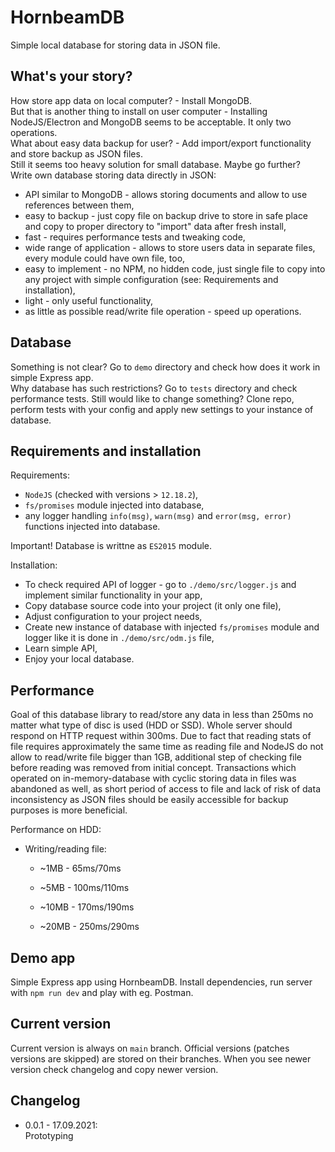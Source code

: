 # HornbeamDB
Simple local database for storing data in JSON file.

## What's your story?
How store app data on local computer? - Install MongoDB.  
But that is another thing to install on user computer - Installing NodeJS/Electron and MongoDB seems to be acceptable. It only two operations.  
What about easy data backup for user? - Add import/export functionality and store backup as JSON files.  
Still it seems too heavy solution for small database. Maybe go further?  
Write own database storing data directly in JSON:
* API similar to MongoDB - allows storing documents and allow to use references between them,
* easy to backup - just copy file on backup drive to store in safe place and copy to proper directory to "import" data after fresh install,
* fast - requires performance tests and tweaking code,
* wide range of application - allows to store users data in separate files, every module could have own file, too,
* easy to implement - no NPM, no hidden code, just single file to copy into any project with simple configuration (see: Requirements and installation),
* light - only useful functionality,
* as little as possible read/write file operation - speed up operations.

## Database
Something is not clear? Go to `demo` directory and check how does it work in simple Express app.  
Why database has such restrictions? Go to `tests` directory and check performance tests. Still would like to change something? Clone repo, perform tests with your config and apply new settings to your instance of database.

## Requirements and installation
Requirements:
* `NodeJS` (checked with versions > `12.18.2`),
* `fs/promises` module injected into database,
* any logger handling `info(msg)`, `warn(msg)` and `error(msg, error)` functions injected into database.

Important! Database is writtne as `ES2015` module.

Installation:
* To check required API of logger - go to `./demo/src/logger.js` and implement similar functionality in your app,
* Copy database source code into your project (it only one file),
* Adjust configuration to your project needs,
* Create new instance of database with injected `fs/promises` module and logger like it is done in `./demo/src/odm.js` file,
* Learn simple API,
* Enjoy your local database.

## Performance
Goal of this database library to read/store any data in less than 250ms no matter what type of disc is used (HDD or SSD). Whole server should respond on HTTP request within 300ms.
Due to fact that reading stats of file requires approximately the same time as reading file and NodeJS do not allow to read/write file bigger than 1GB, additional step of checking file before reading was removed from initial concept.
Transactions which operated on in-memory-database with cyclic storing data in files was abandoned as well, as short period of access to file and lack of risk of data inconsistency as JSON files should be easily accessible for backup purposes is more beneficial.

Performance on HDD:
* Writing/reading file:
    * ~1MB - 65ms/70ms
    * ~5MB - 100ms/110ms

    
    * ~10MB - 170ms/190ms
    * ~20MB - 250ms/290ms

## Demo app
Simple Express app using HornbeamDB. Install dependencies, run server with `npm run dev` and play with eg. Postman.
 
## Current version
Current version is always on `main` branch. Official versions (patches versions are skipped) are stored on their branches. When you see newer version check changelog and copy newer version.

## Changelog

* 0.0.1 - 17.09.2021:  
    Prototyping
